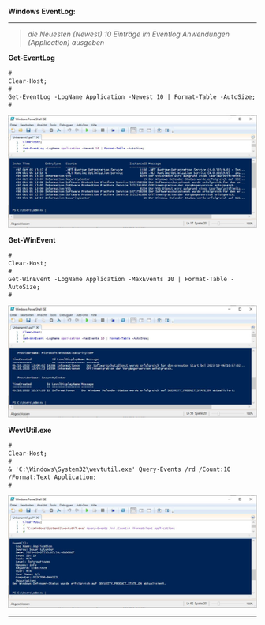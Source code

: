 **Windows EventLog:**

---

> _die Neuesten (Newest) 10 Einträge im Eventlog Anwendungen (Application) ausgeben_

**Get-EventLog**

```
#
Clear-Host;
#
Get-EventLog -LogName Application -Newest 10 | Format-Table -AutoSize;
#
```

<img src="https://github.com/dr-woitschek/powershell/blob/main/Beispiele/EventLog/EventLog_10_Get-EventLog.jpg">

**Get-WinEvent**

```
#
Clear-Host;
#
Get-WinEvent -LogName Application -MaxEvents 10 | Format-Table -AutoSize;
#

```

<img src="https://github.com/dr-woitschek/powershell/blob/main/Beispiele/EventLog/EventLog_10_Get-WinEvent.jpg">

**WevtUtil.exe**

```
#
Clear-Host;
#
& 'C:\Windows\System32\wevtutil.exe' Query-Events /rd /Count:10 /Format:Text Application;
#
```

<img src="https://github.com/dr-woitschek/powershell/blob/main/Beispiele/EventLog/EventLog_10_WevtUtil.exe.jpg">

---
